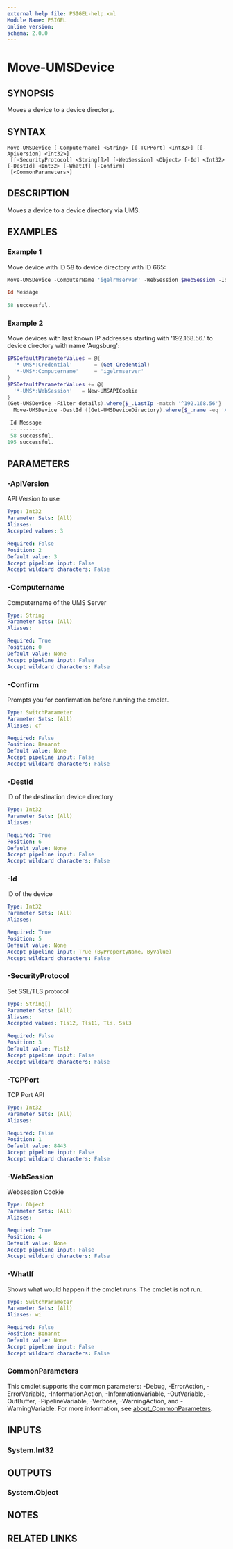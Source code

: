 ```yaml
---
external help file: PSIGEL-help.xml
Module Name: PSIGEL
online version:
schema: 2.0.0
---
```


# Move-UMSDevice

## SYNOPSIS
Moves a device to a device directory.

## SYNTAX

```
Move-UMSDevice [-Computername] <String> [[-TCPPort] <Int32>] [[-ApiVersion] <Int32>]
 [[-SecurityProtocol] <String[]>] [-WebSession] <Object> [-Id] <Int32> [-DestId] <Int32> [-WhatIf] [-Confirm]
 [<CommonParameters>]
```

## DESCRIPTION
Moves a device to a device directory via UMS.

## EXAMPLES

### Example 1

Move device with ID 58 to device directory with ID 665:

```powershell
Move-UMSDevice -ComputerName 'igelrmserver' -WebSession $WebSession -Id 58 -DestId 665

Id Message
-- -------
58 successful.
```

### Example 2

Move devices with last known IP addresses starting with '192.168.56.' to device directory with name 'Augsburg':

```powershell
$PSDefaultParameterValues = @{
  '*-UMS*:Credential'       = (Get-Credential)
  '*-UMS*:Computername'     = 'igelrmserver'
}
$PSDefaultParameterValues += @{
  '*-UMS*:WebSession'   = New-UMSAPICookie
}
(Get-UMSDevice -Filter details).where{$_.LastIp -match '^192.168.56'} |
  Move-UMSDevice -DestId ((Get-UMSDeviceDirectory).where{$_.name -eq 'Augsburg'})[0].Id

 Id Message
 -- -------
 58 successful.
195 successful.
```

## PARAMETERS

### -ApiVersion
API Version to use

```yaml
Type: Int32
Parameter Sets: (All)
Aliases:
Accepted values: 3

Required: False
Position: 2
Default value: 3
Accept pipeline input: False
Accept wildcard characters: False
```

### -Computername
Computername of the UMS Server

```yaml
Type: String
Parameter Sets: (All)
Aliases:

Required: True
Position: 0
Default value: None
Accept pipeline input: False
Accept wildcard characters: False
```

### -Confirm
Prompts you for confirmation before running the cmdlet.

```yaml
Type: SwitchParameter
Parameter Sets: (All)
Aliases: cf

Required: False
Position: Benannt
Default value: None
Accept pipeline input: False
Accept wildcard characters: False
```

### -DestId
ID of the destination device directory

```yaml
Type: Int32
Parameter Sets: (All)
Aliases:

Required: True
Position: 6
Default value: None
Accept pipeline input: False
Accept wildcard characters: False
```

### -Id
ID of the device

```yaml
Type: Int32
Parameter Sets: (All)
Aliases:

Required: True
Position: 5
Default value: None
Accept pipeline input: True (ByPropertyName, ByValue)
Accept wildcard characters: False
```

### -SecurityProtocol
Set SSL/TLS protocol

```yaml
Type: String[]
Parameter Sets: (All)
Aliases:
Accepted values: Tls12, Tls11, Tls, Ssl3

Required: False
Position: 3
Default value: Tls12
Accept pipeline input: False
Accept wildcard characters: False
```

### -TCPPort
TCP Port API

```yaml
Type: Int32
Parameter Sets: (All)
Aliases:

Required: False
Position: 1
Default value: 8443
Accept pipeline input: False
Accept wildcard characters: False
```

### -WebSession
Websession Cookie

```yaml
Type: Object
Parameter Sets: (All)
Aliases:

Required: True
Position: 4
Default value: None
Accept pipeline input: False
Accept wildcard characters: False
```

### -WhatIf
Shows what would happen if the cmdlet runs.
The cmdlet is not run.

```yaml
Type: SwitchParameter
Parameter Sets: (All)
Aliases: wi

Required: False
Position: Benannt
Default value: None
Accept pipeline input: False
Accept wildcard characters: False
```

### CommonParameters
This cmdlet supports the common parameters: -Debug, -ErrorAction, -ErrorVariable, -InformationAction, -InformationVariable, -OutVariable, -OutBuffer, -PipelineVariable, -Verbose, -WarningAction, and -WarningVariable. For more information, see [about_CommonParameters](http://go.microsoft.com/fwlink/?LinkID=113216).

## INPUTS

### System.Int32

## OUTPUTS

### System.Object
## NOTES

## RELATED LINKS
